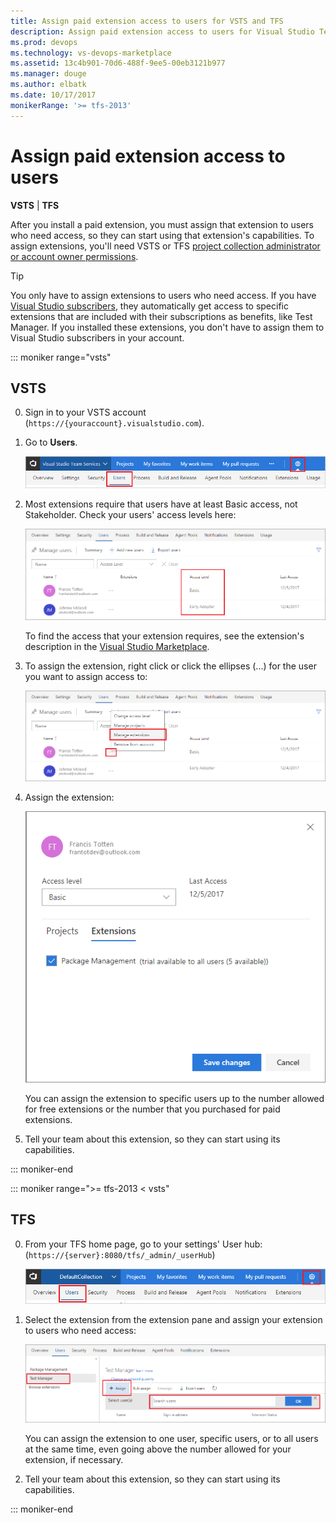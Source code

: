 ```yaml
---
title: Assign paid extension access to users for VSTS and TFS
description: Assign paid extension access to users for Visual Studio Team Services (VSTS) and Team Foundation Server (TFS)
ms.prod: devops
ms.technology: vs-devops-marketplace
ms.assetid: 13c4b901-70d6-488f-9ee5-00eb3121b977 
ms.manager: douge
ms.author: elbatk
ms.date: 10/17/2017
monikerRange: '>= tfs-2013'
---
```


 

# Assign paid extension access to users

**VSTS** | **TFS**

After you install a paid extension, you must assign that extension to users who need access, so they can start using that extension's capabilities. 
To assign extensions, you'll need VSTS or TFS [project collection administrator or account owner permissions](./faq-extensions.md#find-owner).

> [!TIP]
> You only have to assign extensions to users who need access. If you have [Visual Studio subscribers](https://marketplace.visualstudio.com/subscriptions), 
> they automatically get access to specific extensions that are included with their subscriptions as benefits, like Test Manager. If you installed these extensions, you don't have to assign them to Visual Studio subscribers in your account. 

::: moniker range="vsts"


## VSTS 
0.	Sign in to your VSTS account (```https://{youraccount}.visualstudio.com```).

0.	Go to **Users**.

    ![VSTS Users hub](../_shared/_img/users-hub-updated-ui.png)

0.	Most extensions require that users have at least Basic access, not Stakeholder. Check your users' access levels here:

    ![Check user access](_img/assign-extensions/check-user-access.png)

	To find the access that your extension requires, see the extension's description in the [Visual Studio Marketplace](https://marketplace.visualstudio.com).

0.	To assign the extension, right click or click the ellipses (...) for the user you want to assign access to:

	![Manage extensions](_img/assign-extensions/manage-extensions.png)

0.	Assign the extension:

    ![Assign extensions](_img/assign-extensions/assign-extension.png)

	You can assign the extension to specific users up to the number allowed for free extensions or the number that you purchased for paid extensions.

0.	Tell your team about this extension, so they can start using its capabilities.


::: moniker-end

::: moniker range=">= tfs-2013 < vsts"


## TFS

0.  From your TFS home page, go to your settings' User hub: (```https://{server}:8080/tfs/_admin/_userHub```)

    ![TFS server settings](../_shared/_img/users-hub-tfs-updated.png)

0.  Select the extension from the extension pane and assign your extension to users who need access:

    ![Assign extensions](_img/assign-extensions/assign-extension-tfs.png)

    You can assign the extension to one user, specific users, or to all users at the same time, even going above the number allowed 
    for your extension, if necessary.

0.  Tell your team about this extension, so they can start using its capabilities.

::: moniker-end
